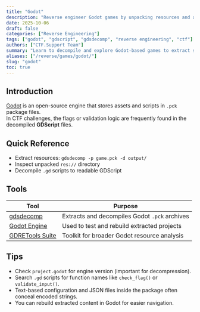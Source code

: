 ```yaml
---
title: "Godot"
description: "Reverse engineer Godot games by unpacking resources and analyzing GDScript for hidden logic."
date: 2025-10-06
draft: false
categories: ["Reverse Engineering"]
tags: ["godot", "gdscript", "gdsdecomp", "reverse engineering", "ctf"]
authors: ["CTF.Support Team"]
summary: "Learn to decompile and explore Godot-based games to extract scripts, configuration files, and embedded secrets."
aliases: ["/reverse/games/godot/"]
slug: "godot"
toc: true
---
```


## Introduction

[Godot](https://godotengine.org/) is an open-source engine that stores assets and scripts in `.pck` package files.  
In CTF challenges, the flags or validation logic are frequently found in the decompiled **GDScript** files.

## Quick Reference

- Extract resources: `gdsdecomp -p game.pck -d output/`
- Inspect unpacked `res://` directory
- Decompile `.gd` scripts to readable GDScript

## Tools

| Tool                                                | Purpose                                       |
|-----------------------------------------------------|-----------------------------------------------|
| [gdsdecomp](https://github.com/GDRETools/gdsdecomp) | Extracts and decompiles Godot `.pck` archives |
| [Godot Engine](https://godotengine.org/)            | Used to test and rebuild extracted projects   |
| [GDRETools Suite](https://github.com/GDRETools)     | Toolkit for broader Godot resource analysis   |

## Tips

- Check `project.godot` for engine version (important for decompression).  
- Search `.gd` scripts for function names like `check_flag()` or `validate_input()`.  
- Text-based configuration and JSON files inside the package often conceal encoded strings.  
- You can rebuild extracted content in Godot for easier navigation.
